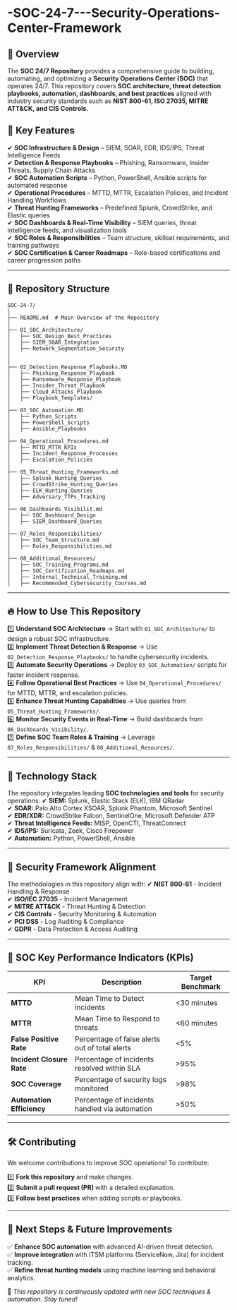 # -SOC-24-7---Security-Operations-Center-Framework

## 📌 **Overview**
The **SOC 24/7 Repository** provides a comprehensive guide to building, automating, and optimizing a **Security Operations Center (SOC)** that operates 24/7. This repository covers **SOC architecture, threat detection playbooks, automation, dashboards, and best practices** aligned with industry security standards such as **NIST 800-61, ISO 27035, MITRE ATT&CK, and CIS Controls.**

## 🚀 **Key Features**
✔ **SOC Infrastructure & Design** – SIEM, SOAR, EDR, IDS/IPS, Threat Intelligence Feeds  
✔ **Detection & Response Playbooks** – Phishing, Ransomware, Insider Threats, Supply Chain Attacks  
✔ **SOC Automation Scripts** – Python, PowerShell, Ansible scripts for automated response  
✔ **Operational Procedures** – MTTD, MTTR, Escalation Policies, and Incident Handling Workflows  
✔ **Threat Hunting Frameworks** – Predefined Splunk, CrowdStrike, and Elastic queries  
✔ **SOC Dashboards & Real-Time Visibility** – SIEM queries, threat intelligence feeds, and visualization tools  
✔ **SOC Roles & Responsibilities** – Team structure, skillset requirements, and training pathways  
✔ **SOC Certification & Career Roadmaps** – Role-based certifications and career progression paths  

---

## 📂 **Repository Structure**

```
SOC-24-7/
│
├── README.md  # Main Overview of the Repository
│
├── 01_SOC_Architecture/  
│   ├── SOC_Design_Best_Practices
│   ├── SIEM_SOAR_Integration
│   ├── Network_Segmentation_Security
│  
│
├── 02_Detection_Response_Playbooks.MD
│   ├── Phishing_Response_Playbook
│   ├── Ransomware_Response_Playbook
│   ├── Insider_Threat_Playbook
│   ├── Cloud_Attacks_Playbook
│   ├── Playbook_Templates/
│
├── 03_SOC_Automation.MD
│   ├── Python_Scripts
│   ├── PowerShell_Scripts
│   ├── Ansible_Playbooks
│
├── 04_Operational_Procedures.md
│   ├── MTTD_MTTR_KPIs
│   ├── Incident_Response_Processes
│   ├── Escalation_Policies
│
├── 05_Threat_Hunting_Frameworks.md
│   ├── Splunk_Hunting_Queries
│   ├── CrowdStrike_Hunting_Queries
│   ├── ELK_Hunting_Queries
│   ├── Adversary_TTPs_Tracking
│
├── 06_Dashboards_Visibilit.md
│   ├── SOC_Dashboard_Design
│   ├── SIEM_Dashboard_Queries
│
├── 07_Roles_Responsibilities/
│   ├── SOC_Team_Structure.md
│   ├── Roles_Responsibilities.md
│
├── 08_Additional_Resources/
│   ├── SOC_Training_Programs.md
│   ├── SOC_Certification_Roadmaps.md
│   ├── Internal_Technical_Training.md
│   ├── Recommended_Cybersecurity_Courses.md
```

---

## 🔥 **How to Use This Repository**
1️⃣ **Understand SOC Architecture** → Start with `01_SOC_Architecture/` to design a robust SOC infrastructure.  
2️⃣ **Implement Threat Detection & Response** → Use `02_Detection_Response_Playbooks/` to handle cybersecurity incidents.  
3️⃣ **Automate Security Operations** → Deploy `03_SOC_Automation/` scripts for faster incident response.  
4️⃣ **Follow Operational Best Practices** → Use `04_Operational_Procedures/` for MTTD, MTTR, and escalation policies.  
5️⃣ **Enhance Threat Hunting Capabilities** → Use queries from `05_Threat_Hunting_Frameworks/`.  
6️⃣ **Monitor Security Events in Real-Time** → Build dashboards from `06_Dashboards_Visibility/`.  
7️⃣ **Define SOC Team Roles & Training** → Leverage `07_Roles_Responsibilities/` & `08_Additional_Resources/`.  

---

## 📡 **Technology Stack**
The repository integrates leading **SOC technologies and tools** for security operations:
✔ **SIEM:** Splunk, Elastic Stack (ELK), IBM QRadar  
✔ **SOAR:** Palo Alto Cortex XSOAR, Splunk Phantom, Microsoft Sentinel  
✔ **EDR/XDR:** CrowdStrike Falcon, SentinelOne, Microsoft Defender ATP  
✔ **Threat Intelligence Feeds:** MISP, OpenCTI, ThreatConnect  
✔ **IDS/IPS:** Suricata, Zeek, Cisco Firepower  
✔ **Automation:** Python, PowerShell, Ansible  

---

## 📜 **Security Framework Alignment**
The methodologies in this repository align with:
✔ **NIST 800-61** - Incident Handling & Response  
✔ **ISO/IEC 27035** - Incident Management  
✔ **MITRE ATT&CK** - Threat Hunting & Detection  
✔ **CIS Controls** - Security Monitoring & Automation  
✔ **PCI DSS** - Log Auditing & Compliance  
✔ **GDPR** - Data Protection & Access Auditing  

---

## 🎯 **SOC Key Performance Indicators (KPIs)**
| **KPI** | **Description** | **Target Benchmark** |
|------------|---------------------------------|------------------|
| **MTTD** | Mean Time to Detect incidents | <30 minutes |
| **MTTR** | Mean Time to Respond to threats | <60 minutes |
| **False Positive Rate** | Percentage of false alerts out of total alerts | <5% |
| **Incident Closure Rate** | Percentage of incidents resolved within SLA | >95% |
| **SOC Coverage** | Percentage of security logs monitored | >98% |
| **Automation Efficiency** | Percentage of incidents handled via automation | >50% |

---

## 🛠 **Contributing**
We welcome contributions to improve SOC operations! To contribute:

1️⃣ **Fork this repository** and make changes.  
2️⃣ **Submit a pull request (PR)** with a detailed explanation.  
3️⃣ **Follow best practices** when adding scripts or playbooks.  

---

## 📢 **Next Steps & Future Improvements**

✅ **Enhance SOC automation** with advanced AI-driven threat detection.  
✅ **Improve integration** with ITSM platforms (ServiceNow, Jira) for incident tracking.  
✅ **Refine threat hunting models** using machine learning and behavioral analytics.  

🚀 *This repository is continuously updated with new SOC techniques & automation. Stay tuned!*
